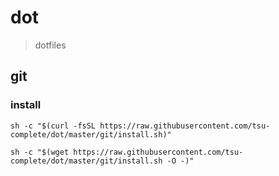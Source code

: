 
# dot

> dotfiles

## git

### install

    sh -c "$(curl -fsSL https://raw.githubusercontent.com/tsu-complete/dot/master/git/install.sh)"

    sh -c "$(wget https://raw.githubusercontent.com/tsu-complete/dot/master/git/install.sh -O -)"

